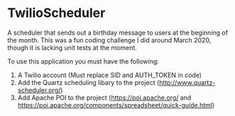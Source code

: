 # TwilioScheduler
A scheduler that sends out a birthday message to users at the beginning of the month. This was a fun coding challenge I did around March 2020, though it is lacking unit tests at the moment.

To use this application you must have the following:

1. A Twilio account (Must replace SID and AUTH_TOKEN in code)
2. Add the Quartz scheduling libary to the project (http://www.quartz-scheduler.org/)
3. Add Apache POI to the project (https://poi.apache.org/ and https://poi.apache.org/components/spreadsheet/quick-guide.html)
